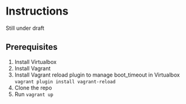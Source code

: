# Instructions

Still under draft

## Prerequisites

1. Install Virtualbox
2. Install Vagrant
3. Install Vagrant reload plugin to manage boot_timeout in Virtualbox
`vagrant plugin install vagrant-reload`
4. Clone the repo
5. Run `vagrant up`